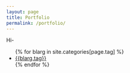 ```yaml
---
layout: page
title: Portfolio
permalink: /portfolio/
---
```


<!-- 

This page is top-level view of the portfolio, going to read data from portfolio.yml and produce a list of categories, with image, etc, or potentially a featured project.

Next page down from here should be all the work within a category.

Next page down is a detail page. 


Civic/Education

Residential

Signage and Wayfinding

Commercial -->
Hi-

<ul>
{% for blarg in site.categories[page.tag] %}
    <li><a href="{{site.url}}/{{blarg.tag}}">{{blarg.tag}}</a></li>
{% endfor %}
</ul>

